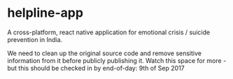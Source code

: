 # helpline-app
A cross-platform, react native application for emotional crisis / suicide prevention in India.

We need to clean up the original source code and remove sensitive information from it before publicly publishing it.
Watch this space for more - but this should be checked in by end-of-day: 9th of Sep 2017
